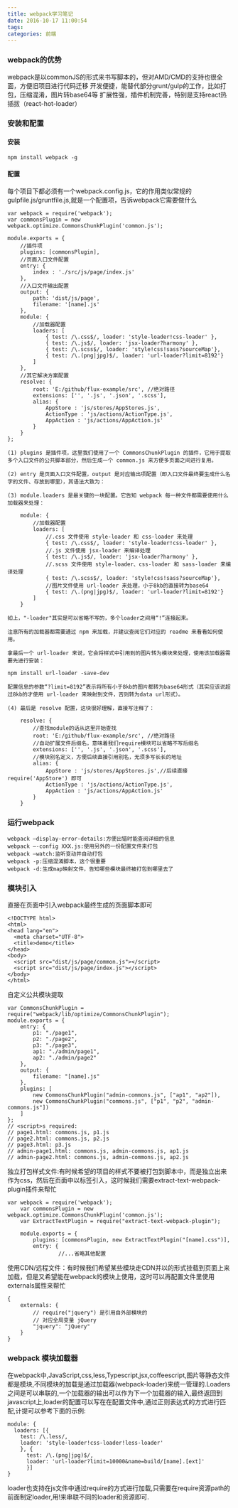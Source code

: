 ```yaml
---
title: webpack学习笔记
date: 2016-10-17 11:00:54
tags:
categories: 前端
---
```

### webpack的优势
webpack是以commonJS的形式来书写脚本的，但对AMD/CMD的支持也很全面，方便旧项目进行代码迁移
开发便捷，能替代部分grunt/gulp的工作，比如打包，压缩混淆，图片转base64等
扩展性强，插件机制完善，特别是支持react热插拔（react-hot-loader）

### 安装和配置

#### 安装
```
npm install webpack -g
```

#### 配置
每个项目下都必须有一个webpack.config.js，它的作用类似常规的gulpfile.js/gruntfile.js,就是一个配置项，告诉webpack它需要做什么
```
var webpack = require('webpack');
var commonsPlugin = new webpack.optimize.CommonsChunkPlugin('common.js');

module.exports = {
    //插件项
    plugins: [commonsPlugin],
    //页面入口文件配置
    entry: {
        index : './src/js/page/index.js'
    },
    //入口文件输出配置
    output: {
        path: 'dist/js/page',
        filename: '[name].js'
    },
    module: {
        //加载器配置
        loaders: [
            { test: /\.css$/, loader: 'style-loader!css-loader' },
            { test: /\.js$/, loader: 'jsx-loader?harmony' },
            { test: /\.scss$/, loader: 'style!css!sass?sourceMap'},
            { test: /\.(png|jpg)$/, loader: 'url-loader?limit=8192'}
        ]
    },
    //其它解决方案配置
    resolve: {
        root: 'E:/github/flux-example/src', //绝对路径
        extensions: ['', '.js', '.json', '.scss'],
        alias: {
            AppStore : 'js/stores/AppStores.js',
            ActionType : 'js/actions/ActionType.js',
            AppAction : 'js/actions/AppAction.js'
        }
    }
};

(1) plugins 是插件项，这里我们使用了一个 CommonsChunkPlugin 的插件，它用于提取多个入口文件的公共脚本部分，然后生成一个 common.js 来方便多页面之间进行复用。

(2) entry 是页面入口文件配置，output 是对应输出项配置（即入口文件最终要生成什么名字的文件、存放到哪里），其语法大致为：

(3) module.loaders 是最关键的一块配置。它告知 webpack 每一种文件都需要使用什么加载器来处理：

    module: {
        //加载器配置
        loaders: [
            //.css 文件使用 style-loader 和 css-loader 来处理
            { test: /\.css$/, loader: 'style-loader!css-loader' },
            //.js 文件使用 jsx-loader 来编译处理
            { test: /\.js$/, loader: 'jsx-loader?harmony' },
            //.scss 文件使用 style-loader、css-loader 和 sass-loader 来编译处理
            { test: /\.scss$/, loader: 'style!css!sass?sourceMap'},
            //图片文件使用 url-loader 来处理，小于8kb的直接转为base64
            { test: /\.(png|jpg)$/, loader: 'url-loader?limit=8192'}
        ]
    }

如上，"-loader"其实是可以省略不写的，多个loader之间用“!”连接起来。

注意所有的加载器都需要通过 npm 来加载，并建议查阅它们对应的 readme 来看看如何使用。

拿最后一个 url-loader 来说，它会将样式中引用到的图片转为模块来处理，使用该加载器需要先进行安装：

npm install url-loader -save-dev

配置信息的参数“?limit=8192”表示将所有小于8kb的图片都转为base64形式（其实应该说超过8kb的才使用 url-loader 来映射到文件，否则转为data url形式）。

(4) 最后是 resolve 配置，这块很好理解，直接写注释了：

    resolve: {
        //查找module的话从这里开始查找
        root: 'E:/github/flux-example/src', //绝对路径
        //自动扩展文件后缀名，意味着我们require模块可以省略不写后缀名
        extensions: ['', '.js', '.json', '.scss'],
        //模块别名定义，方便后续直接引用别名，无须多写长长的地址
        alias: {
            AppStore : 'js/stores/AppStores.js',//后续直接 require('AppStore') 即可
            ActionType : 'js/actions/ActionType.js',
            AppAction : 'js/actions/AppAction.js'
        }
    }
```

### 运行webpack
```
webpack —display-error-details:方便出错时能查阅详细的信息
webpack —-config XXX.js:使用另外的一份配置文件来打包
webpack —watch:监听变动并自动打包
webpack -p:压缩混淆脚本，这个很重要
webpack -d:生成map映射文件，告知哪些模块最终被打包到哪里去了
```

### 模块引入
直接在页面中引入webpack最终生成的页面脚本即可
```
<!DOCTYPE html>
<html>
<head lang="en">
  <meta charset="UTF-8">
  <title>demo</title>
</head>
<body>
  <script src="dist/js/page/common.js"></script>
  <script src="dist/js/page/index.js"></script>
</body>
</html>
```

自定义公共模块提取
```
var CommonsChunkPlugin = require("webpack/lib/optimize/CommonsChunkPlugin");
module.exports = {
    entry: {
        p1: "./page1",
        p2: "./page2",
        p3: "./page3",
        ap1: "./admin/page1",
        ap2: "./admin/page2"
    },
    output: {
        filename: "[name].js"
    },
    plugins: [
        new CommonsChunkPlugin("admin-commons.js", ["ap1", "ap2"]),
        new CommonsChunkPlugin("commons.js", ["p1", "p2", "admin-commons.js"])
    ]
};
// <script>s required:
// page1.html: commons.js, p1.js
// page2.html: commons.js, p2.js
// page3.html: p3.js
// admin-page1.html: commons.js, admin-commons.js, ap1.js
// admin-page2.html: commons.js, admin-commons.js, ap2.js
```
独立打包样式文件:有时候希望的项目的样式不要被打包到脚本中，而是独立出来作为css，然后在页面中以<link>标签引入，这时候我们需要extract-text-webpack-plugin插件来帮忙
```
var webpack = require('webpack');
    var commonsPlugin = new webpack.optimize.CommonsChunkPlugin('common.js');
    var ExtractTextPlugin = require("extract-text-webpack-plugin");

    module.exports = {
        plugins: [commonsPlugin, new ExtractTextPlugin("[name].css")],
        entry: {
                //...省略其他配置
```
使用CDN/远程文件：有时候我们希望某些模块走CDN并以</script>的形式挂载到页面上来加载，但是又希望能在webpack的模块上使用，这时可以再配置文件里使用externals属性来帮忙
```
{
    externals: {
        // require("jquery") 是引用自外部模块的
        // 对应全局变量 jQuery
        "jquery": "jQuery"
    }
}
```
### webpack 模块加载器
在webpack中,JavaScript,css,less,Typescript,jsx,coffeescript,图片等静态文件都是模块,不同模块的加载是通过加载器(webpack-loader)来统一管理的.Loaders之间是可以串联的,一个加载器的输出可以作为下一个加载器的输入,最终返回到javascript上,loader的配置可以写在在配置文件中,通过正则表达式的方式进行匹配,计提可以参考下面的示例:
```
module: {
  loaders: [{
    test: /\.less/,
    loader: 'style-loader!css-loader!less-loader'
    }, {
      test: /\.(png|jpg)$/,
      loader: 'url-loader?limit=10000&name=build/[name].[ext]'
      }]
}
```
loader也支持在js文件中通过require的方式进行加载,只需要在require资源path的前面制定loader,用!来串联不同的loader和资源即可.
